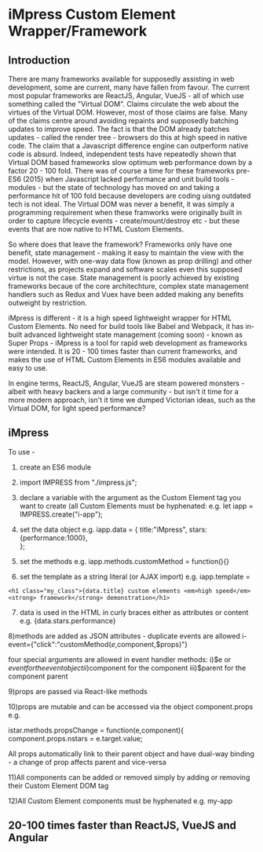 # iMpress Custom Element Wrapper/Framework

## Introduction

There are many frameworks available for supposedly assisting in web development, some are current, many have fallen from favour. The current most popular frameworks are ReactJS, Angular, VueJS - all of which use something called the "Virtual DOM". Claims circulate the web about the virtues of the Virtual DOM. However, most of those claims are false. Many of the claims centre around avoiding repaints and supposedly batching updates to improve speed. The fact is that the DOM already batches updates - called the render tree - browsers do this at high speed in native code. The claim that a Javascript difference engine can outperform native code is absurd. Indeed, independent tests have repeatedly shown that Virtual DOM based frameworks slow optimum web performance down by a factor 20 - 100 fold. There was of course a time for these frameworks pre-ES6 (2015) when Javascript lacked performance and unit build tools - modules - but the state of technology has moved on and taking a performance hit of 100 fold because developers are coding uisng outdated tech is not ideal. The Virtual DOM was never a benefit, it was simply a programming requirement when these framworks were originally built in order to capture lifecycle events - create/mount/destroy etc - but these events that are now native to HTML Custom Elements.   

So where does that leave the framework? Frameworks only have one benefit, state management - making it easy to maintain the view with the model. However, with one-way data flow (known as prop drilling) and other restrictions, as projects expand and software scales even this supposed virtue is not the case. State management is poorly achieved by existing frameworks becaue of the core architechture, complex state management handlers such as Redux and Vuex have been added making any benefits outweight by restriction.

iMpress is different - it is a high speed lightweight wrapper for HTML Custom Elements. No need for build tools like Babel and Webpack, it has in-built advanced lightweight state management (coming soon) - known as Super Props - iMpress is a tool for rapid web development as frameworks were intended. It is 20 - 100 times faster than current frameworks, and makes the use of HTML Custom Elements in ES6 modules available and easy to use. 

In engine terms, ReactJS, Angular, VueJS are steam powered monsters - albeit with heavy backers and a large community - but isn't it time for a more modern approach, isn't it time we dumped Victorian ideas, such as the Virtual DOM, for light speed performance?

## iMpress


To use - 

1) create an ES6 module

2) import IMPRESS from "./impress.js";

3) declare a variable with the argument as the Custom Element tag you want to create (all Custom Elements must be hyphenated: e.g. 
let iapp = IMPRESS.create("i-app");

4) set the data object e.g.
iapp.data = {
	title:"iMpress",
	stars:{performance:1000},	
};

5) set the methods e.g.
iapp.methods.customMethod = function(){}

6) set the template as a string literal (or AJAX import) e.g.
iapp.template = 

```
<h1 class="my_class">{data.title} custom elements <em>high speed</em><strong> framework</strong> demonstration</h1>
```

7) data is used in the HTML in curly braces either as attributes or content e.g.
{data.stars.performance}

8)methods are added as JSON attributes - duplicate events are allowed
i-event={"click":"customMethod($e,$component,$props)"}

four special arguments are allowed in event handler methods:
i)$e or $event for the event object
ii)$component for the component
iii)$parent for the component parent

9)props are passed via React-like methods
<i-child nstars={data.stars.performance}></i-child>

10)props are mutable and can be accessed via the object component.props e.g.

istar.methods.propsChange = function(e,component){
	component.props.nstars = e.target.value;

All props automatically link to their parent object and have dual-way binding - a change of prop affects parent and vice-versa

11)All components can be added or removed simply by adding or removing their Custom Element DOM tag

12)All Custom Element components must be hyphenated e.g. my-app

## 20-100 times faster than ReactJS, VueJS and Angular
